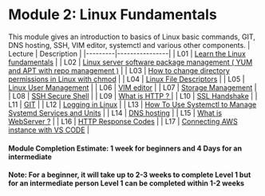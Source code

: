 # Module 2: Linux Fundamentals 

This module gives an introduction to basics of Linux basic commands, GIT, DNS hosting, SSH, VIM editor, systemctl and various other components.
| Lecture |   Description  |
|---------|----------------|
|  L01    | [Learn the Linux fundamentals](https://github.com/maithelys/rtd/blob/main/Level-1/M2-LinuxFundamentals/L01-LearnLinuxFundamentals.md)  |
|  L02    | [Linux server software package management ( YUM and APT with repo management )](https://github.com/maithelys/rtd/blob/main/Level-1/M2-LinuxFundamentals/L02-LinuxPackageManagement.md)  |
|  L03    | [How to change directory permissions in Linux with chmod](https://github.com/maithelys/rtd/blob/main/Level-1/M2-LinuxFundamentals/L03-LinuxFilePermissions.md)  |
|  L04    | [Linux File Descriptors](https://github.com/maithelys/rtd/blob/main/Level-1/M2-LinuxFundamentals/L04-LinuxFileDescriptors.md)  |
|  L05    | [Linux User Management](https://github.com/maithelys/rtd/blob/main/Level-1/M2-LinuxFundamentals/L05-LinuxUserManagement.md)  |
|  L06    | [VIM editor](https://github.com/maithelys/rtd/blob/main/Level-1/M2-LinuxFundamentals/L06-VimEditorBasics.md)  |
|  L07    | [Storage Management](https://github.com/maithelys/rtd/blob/main/Level-1/M2-LinuxFundamentals/L07-StorageManagement.md)  |
|  L08    | [SSH Secure Shell](https://github.com/maithelys/rtd/blob/main/Level-1/M2-LinuxFundamentals/L08-SSH.md)  |
|  L09    | [What is HTTP ? ](https://github.com/maithelys/rtd/blob/main/Level-1/M2-LinuxFundamentals/L09-HTTP.md) |
|  L10    | [SSL Handshake](https://github.com/maithelys/rtd/blob/main/Level-1/M2-LinuxFundamentals/L10-SSLhandshake.md) |
|  L11    | [GIT](https://github.com/maithelys/rtd/blob/main/Level-1/M2-LinuxFundamentals/L11-GIT.md)  |
|  L12    | [Logging in Linux](https://github.com/maithelys/rtd/blob/main/Level-1/M2-LinuxFundamentals/L12-Logging.md)  |
|  L13    | [How To Use Systemctl to Manage Systemd Services and Units](https://github.com/maithelys/rtd/blob/main/Level-1/M2-LinuxFundamentals/L13-SystemdUnitFiles.md)  |
|  L14    | [DNS hosting](https://github.com/maithelys/rtd/blob/main/Level-1/M2-LinuxFundamentals/L14-DNShosting.md)  |
|  L15    | [What is WebServer ?](https://github.com/maithelys/rtd/blob/main/Level-1/M2-LinuxFundamentals/L15-WebServer.md)  |
|  L16    | [HTTP Response Codes](https://github.com/maithelys/rtd/blob/main/Level-1/M2-LinuxFundamentals/L16-HttpResponseCodes.md)  |
|  L17    | [Connecting AWS instance with VS CODE](https://github.com/maithelys/rtd/blob/main/Level-1/M2-LinuxFundamentals/L17-VS-CODE.md)  |

#### Module Completion Estimate: 1 week for beginners and 4 Days for an intermediate 

#### Note: For a beginner, it will take up to 2-3 weeks to complete Level 1 but for an intermediate person Level 1 can be completed within 1-2 weeks  